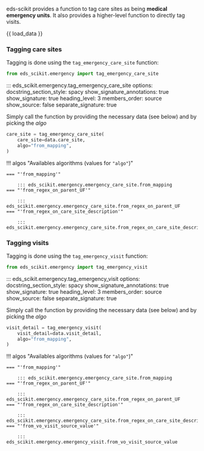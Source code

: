 eds-scikit provides a function to tag care sites as being **medical emergency units**.  It also provides a higher-level function to directly tag visits.

{{ load_data }}

### Tagging care sites

Tagging is done using the `tag_emergency_care_site` function:

```python
from eds_scikit.emergency import tag_emergency_care_site
```

::: eds_scikit.emergency.tag_emergency_care_site
    options:
         docstring_section_style: spacy
         show_signature_annotations: true
         show_signature: true
         heading_level: 3
         members_order: source
         show_source: false
         separate_signature: true

Simply call the function by providing the necessary data (see below) and by picking the *algo*

```python
care_site = tag_emergency_care_site(
    care_site=data.care_site,
    algo="from_mapping",
)
```

!!! algos "Availables algorithms (values for `"algo"`)"

	=== "'from_mapping'"

        ::: eds_scikit.emergency.emergency_care_site.from_mapping
    === "'from_regex_on_parent_UF'"

        ::: eds_scikit.emergency.emergency_care_site.from_regex_on_parent_UF
	=== "'from_regex_on_care_site_description'"

        ::: eds_scikit.emergency.emergency_care_site.from_regex_on_care_site_description

### Tagging visits

Tagging is done using the `tag_emergency_visit` function:

```python
from eds_scikit.emergency import tag_emergency_visit
```

::: eds_scikit.emergency.tag_emergency_visit
    options:
         docstring_section_style: spacy
         show_signature_annotations: true
         show_signature: true
         heading_level: 3
         members_order: source
         show_source: false
         separate_signature: true

Simply call the function by providing the necessary data (see below) and by picking the *algo*

```python
visit_detail = tag_emergency_visit(
    visit_detail=data.visit_detail,
    algo="from_mapping",
)
```

!!! algos "Availables algorithms (values for `"algo"`)"

	=== "'from_mapping'"

        ::: eds_scikit.emergency.emergency_care_site.from_mapping
    === "'from_regex_on_parent_UF'"

        ::: eds_scikit.emergency.emergency_care_site.from_regex_on_parent_UF
	=== "'from_regex_on_care_site_description'"

        ::: eds_scikit.emergency.emergency_care_site.from_regex_on_care_site_description
	=== "'from_vo_visit_source_value'"

        ::: eds_scikit.emergency.emergency_visit.from_vo_visit_source_value
